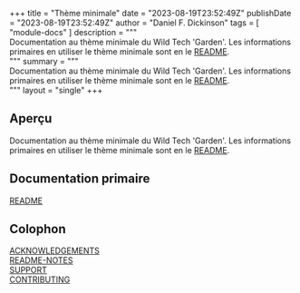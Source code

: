 +++
title = "Thème minimale"
date = "2023-08-19T23:52:49Z"
publishDate = "2023-08-19T23:52:49Z"
author = "Daniel F. Dickinson"
tags = [
	"module-docs"
]
description = """\
Documentation au thème minimale du Wild Tech 'Garden'. Les informations \
primaires en utiliser le thème minimale sont en le [README](README.fr.md). \
"""
summary = """\
Documentation au thème minimale du Wild Tech 'Garden'. Les informations \
primaires en utiliser le thème minimale sont en le [README](README.fr.md). \
"""
layout = "single"
+++

## Aperçu

Documentation au thème minimale du Wild Tech 'Garden'. Les informations
primaires en utiliser le thème minimale sont en le [README](README.fr.md).

## Documentation primaire

[README](README.fr.md)  

## Colophon

[ACKNOWLEDGEMENTS](docs/ACKNOWLEDGEMENTS.md)  
[README-NOTES](docs/README-NOTES.md)  
[SUPPORT](docs/SUPPORT.md)  
[CONTRIBUTING](docs/CONTRIBUTING.md)
